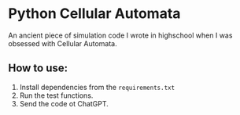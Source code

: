 # Python Cellular Automata
An ancient piece of simulation code I wrote in highschool when I was obsessed with Cellular Automata. 

## How to use:
1. Install dependencies from the `requirements.txt`
2. Run the test functions.
3. Send the code ot ChatGPT.
